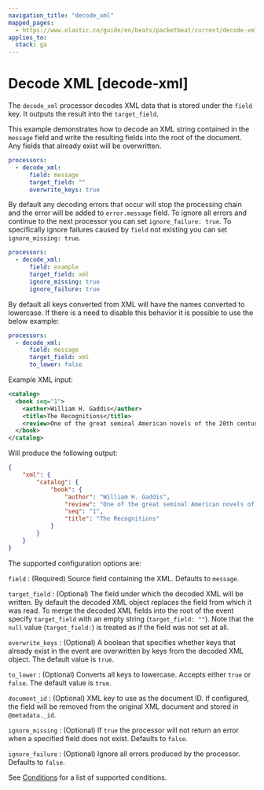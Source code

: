 ```yaml
---
navigation_title: "decode_xml"
mapped_pages:
  - https://www.elastic.co/guide/en/beats/packetbeat/current/decode-xml.html
applies_to:
  stack: ga
---
```


# Decode XML [decode-xml]


The `decode_xml` processor decodes XML data that is stored under the `field` key. It outputs the result into the `target_field`.

This example demonstrates how to decode an XML string contained in the `message` field and write the resulting fields into the root of the document. Any fields that already exist will be overwritten.

```yaml
processors:
  - decode_xml:
      field: message
      target_field: ""
      overwrite_keys: true
```

By default any decoding errors that occur will stop the processing chain and the error will be added to `error.message` field. To ignore all errors and continue to the next processor you can set `ignore_failure: true`. To specifically ignore failures caused by `field` not existing you can set `ignore_missing: true`.

```yaml
processors:
  - decode_xml:
      field: example
      target_field: xml
      ignore_missing: true
      ignore_failure: true
```

By default all keys converted from XML will have the names converted to lowercase. If there is a need to disable this behavior it is possible to use the below example:

```yaml
processors:
  - decode_xml:
      field: message
      target_field: xml
      to_lower: false
```

Example XML input:

```xml
<catalog>
  <book seq="1">
    <author>William H. Gaddis</author>
    <title>The Recognitions</title>
    <review>One of the great seminal American novels of the 20th century.</review>
  </book>
</catalog>
```

Will produce the following output:

```json
{
	"xml": {
		"catalog": {
			"book": {
				"author": "William H. Gaddis",
				"review": "One of the great seminal American novels of the 20th century.",
				"seq": "1",
				"title": "The Recognitions"
			}
		}
	}
}
```

The supported configuration options are:

`field`
:   (Required) Source field containing the XML. Defaults to `message`.

`target_field`
:   (Optional) The field under which the decoded XML will be written. By default the decoded XML object replaces the field from which it was read. To merge the decoded XML fields into the root of the event specify `target_field` with an empty string (`target_field: ""`). Note that the `null` value (`target_field:`) is treated as if the field was not set at all.

`overwrite_keys`
:   (Optional) A boolean that specifies whether keys that already exist in the event are overwritten by keys from the decoded XML object. The default value is `true`.

`to_lower`
:   (Optional) Converts all keys to lowercase. Accepts either `true` or `false`. The default value is `true`.

`document_id`
:   (Optional) XML key to use as the document ID. If configured, the field will be removed from the original XML document and stored in `@metadata._id`.

`ignore_missing`
:   (Optional) If `true` the processor will not return an error when a specified field does not exist. Defaults to `false`.

`ignore_failure`
:   (Optional) Ignore all errors produced by the processor. Defaults to `false`.

See [Conditions](/reference/packetbeat/defining-processors.md#conditions) for a list of supported conditions.

